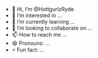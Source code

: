 - 👋 Hi, I’m @HottgurlzRyde
- 👀 I’m interested in ...
- 🌱 I’m currently learning ...
- 💞️ I’m looking to collaborate on ...
- 📫 How to reach me ...
- 😄 Pronouns: ...
- ⚡ Fun fact: ...

<!---
HottgurlzRyde/HottgurlzRyde is a ✨ special ✨ repository because its `README.md` (this file) appears on your GitHub profile.
You can click the Preview link to take a look at your changes.
--->
